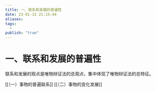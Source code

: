 ```yaml
---
title: 一、联系和发展的普遍性
date: 23-01-13 21:15:44
aliases: 
tags:
  - 
publish: "true"
---
```


# 一、联系和发展的普遍性

联系和发展的观点是唯物辩证法的总观点，集中体现了唯物辩证法的总特征。

[[（一）事物的普遍联系]]
[[（二）事物的变化发展]]
